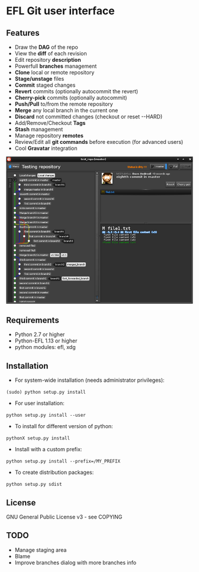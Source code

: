 
EFL Git user interface
==================


## Features ##

* Draw the **DAG** of the repo
* View the **diff** of each revision
* Edit repository **description**
* Powerfull **branches** management
* **Clone** local or remote repository
* **Stage/unstage** files
* **Commit** staged changes
* **Revert** commits (optionally autocommit the revert)
* **Cherry-pick** commits (optionally autocommit)
* **Push/Pull** to/from the remote repository
* **Merge** any local branch in the current one
* **Discard** not committed changes (checkout <files> or reset --HARD)
* Add/Remove/Checkout **Tags**
* **Stash** management
* Manage repository **remotes**
* Review/Edit all **git commands** before execution (for advanced users)
* Cool **Gravatar** integration

![Screenshot1](https://github.com/davemds/egitu/blob/master/data/screenshots/screenshot1.jpg)


## Requirements ##

* Python 2.7 or higher
* Python-EFL 1.13 or higher
* python modules: efl, xdg


## Installation ##

* For system-wide installation (needs administrator privileges):

 `(sudo) python setup.py install`

* For user installation:

 `python setup.py install --user`

* To install for different version of python:

 `pythonX setup.py install`

* Install with a custom prefix:

 `python setup.py install --prefix=/MY_PREFIX`

* To create distribution packages:

 `python setup.py sdist`


## License ##

GNU General Public License v3 - see COPYING


## TODO ##

* Manage staging area
* Blame
* Improve branches dialog with more branches info
